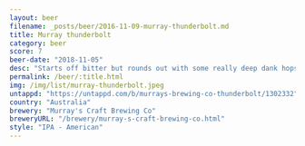 ```yaml
---
layout: beer
filename: _posts/beer/2016-11-09-murray-thunderbolt.md
title: Murray thunderbolt
category: beer
score: 7
beer-date: "2018-11-05"
desc: "Starts off bitter but rounds out with some really deep dank hops"
permalink: /beer/:title.html
img: /img/list/murray-thunderbolt.jpeg
untappd: "https://untappd.com/b/murrays-brewing-co-thunderbolt/1302332"
country: "Australia"
brewery: "Murray's Craft Brewing Co"
breweryURL: "/brewery/murray-s-craft-brewing-co.html"
style: "IPA - American"
---
```

